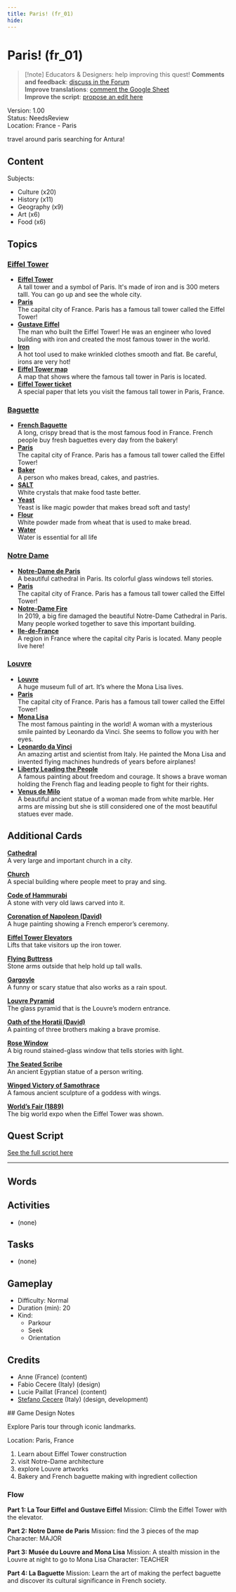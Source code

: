 ```yaml
---
title: Paris! (fr_01)
hide:
---
```


# Paris! (fr_01)
> [!note] Educators & Designers: help improving this quest!
> **Comments and feedback**: [discuss in the Forum](https://antura.discourse.group/t/fr-01-paris/23/1)  
> **Improve translations**: [comment the Google Sheet](https://docs.google.com/spreadsheets/d/1FPFOy8CHor5ArSg57xMuPAG7WM27-ecDOiU-OmtHgjw/edit?gid=755037318#gid=755037318)  
> **Improve the script**: [propose an edit here](https://github.com/vgwb/Antura/blob/main/Assets/_discover/_quests/FR_01%20Paris/FR_01%20Paris%20-%20Yarn%20Script.yarn)  

Version: 1.00  
Status: NeedsReview  
Location: France - Paris

travel around paris searching for Antura!

## Content
Subjects: 

  - Culture (x20)
  - History (x11)
  - Geography (x9)
  - Art (x6)
  - Food (x6)

## Topics
### [Eiffel Tower](../../topics/index.md#eiffel-tower)

  - **[Eiffel Tower](../../cards/index.md#eiffel_tower)**  
    A tall tower and a symbol of Paris. It's made of iron and is 300 meters talll. You can go up and see the whole city.  
  - **[Paris](../../cards/index.md#capital_paris)**  
    The capital city of France. Paris has a famous tall tower called the Eiffel Tower!  
  - **[Gustave Eiffel](../../cards/index.md#gustave_eiffel)**  
    The man who built the Eiffel Tower! He was an engineer who loved building with iron and created the most famous tower in the world.  
  - **[Iron](../../cards/index.md#iron_material)**  
    A hot tool used to make wrinkled clothes smooth and flat. Be careful, irons are very hot!  
  - **[Eiffel Tower map](../../cards/index.md#eiffel_tower_map)**  
    A map that shows where the famous tall tower in Paris is located.  
  - **[Eiffel Tower ticket](../../cards/index.md#eiffel_tower_ticket)**  
    A special paper that lets you visit the famous tall tower in Paris, France.  
### [Baguette](../../topics/index.md#baguette)

  - **[French Baguette](../../cards/index.md#food_baguette)**  
    A long, crispy bread that is the most famous food in France. French people buy fresh baguettes every day from the bakery!  
  - **[Paris](../../cards/index.md#capital_paris)**  
    The capital city of France. Paris has a famous tall tower called the Eiffel Tower!  
  - **[Baker](../../cards/index.md#person_baker)**  
    A person who makes bread, cakes, and pastries.  
  - **[SALT](../../cards/index.md#food_salt)**  
    White crystals that make food taste better.   
  - **[Yeast](../../cards/index.md#food_yeast)**  
    Yeast is like magic powder that makes bread soft and tasty!  
  - **[Flour](../../cards/index.md#food_flour)**  
    White powder made from wheat that is used to make bread.  
  - **[Water](../../cards/index.md#food_water)**  
    Water is essential for all life  
### [Notre Dame](../../topics/index.md#notredame)

  - **[Notre-Dame de Paris](../../cards/index.md#notre_dame_de_paris)**  
    A beautiful cathedral in Paris. Its colorful glass windows tell stories.  
  - **[Paris](../../cards/index.md#capital_paris)**  
    The capital city of France. Paris has a famous tall tower called the Eiffel Tower!  
  - **[Notre-Dame Fire](../../cards/index.md#notre_dame_de_paris_fire)**  
    In 2019, a big fire damaged the beautiful Notre-Dame Cathedral in Paris. Many people worked together to save this important building.  
  - **[Ile-de-France](../../cards/index.md#ile_de_france)**  
    A region in France where the capital city Paris is located. Many people live here!  
### [Louvre](../../topics/index.md#louvre)

  - **[Louvre](../../cards/index.md#louvre)**  
    A huge museum full of art. It’s where the Mona Lisa lives.  
  - **[Paris](../../cards/index.md#capital_paris)**  
    The capital city of France. Paris has a famous tall tower called the Eiffel Tower!  
  - **[Mona Lisa](../../cards/index.md#art_monalisa)**  
    The most famous painting in the world! A woman with a mysterious smile painted by Leonardo da Vinci. She seems to follow you with her eyes.  
  - **[Leonardo da Vinci](../../cards/index.md#person_leonardodavinci)**  
    An amazing artist and scientist from Italy. He painted the Mona Lisa and invented flying machines hundreds of years before airplanes!  
  - **[Liberty Leading the People](../../cards/index.md#art_liberty_leading_the_people)**  
    A famous painting about freedom and courage. It shows a brave woman holding the French flag and leading people to fight for their rights.  
  - **[Venus de Milo](../../cards/index.md#art_venus_milo)**  
    A beautiful ancient statue of a woman made from white marble. Her arms are missing but she is still considered one of the most beautiful statues ever made.  

## Additional Cards
**[Cathedral](../../cards/index.md#cathedral)**  
A very large and important church in a city.  

**[Church](../../cards/index.md#church)**  
A special building where people meet to pray and sing.  

**[Code of Hammurabi](../../cards/index.md#code_of_hammurabi)**  
A stone with very old laws carved into it.  

**[Coronation of Napoleon (David)](../../cards/index.md#coronation_of_napoleon_david)**  
A huge painting showing a French emperor’s ceremony.  

**[Eiffel Tower Elevators](../../cards/index.md#eiffel_tower_elevators)**  
Lifts that take visitors up the iron tower.  

**[Flying Buttress](../../cards/index.md#flying_buttress)**  
Stone arms outside that help hold up tall walls.  

**[Gargoyle](../../cards/index.md#gargoyle)**  
A funny or scary statue that also works as a rain spout.  

**[Louvre Pyramid](../../cards/index.md#louvre_pyramid)**  
The glass pyramid that is the Louvre’s modern entrance.  

**[Oath of the Horatii (David)](../../cards/index.md#oath_of_the_horatii_david)**  
A painting of three brothers making a brave promise.  

**[Rose Window](../../cards/index.md#rose_window)**  
A big round stained-glass window that tells stories with light.  

**[The Seated Scribe](../../cards/index.md#the_seated_scribe)**  
An ancient Egyptian statue of a person writing.  

**[Winged Victory of Samothrace](../../cards/index.md#winged_victory_of_samothrace)**  
A famous ancient sculpture of a goddess with wings.  

**[World’s Fair (1889)](../../cards/index.md#worlds_fair_1889)**  
The big world expo when the Eiffel Tower was shown.  

## Quest Script

[See the full script here](./fr_01-script.md)

---

## Words
## Activities
- (none)

## Tasks
- (none)
## Gameplay
- Difficulty: Normal
- Duration (min): 20
- Kind:
  - Parkour
  - Seek
  - Orientation
## Credits
- Anne (France) (content)
- Fabio Cecere (Italy) (design)
- Lucie Paillat (France) (content)
- [Stefano Cecere](https://stefanocecere.com) (Italy) (design, development)

## Game Design Notes

Explore Paris tour through iconic landmarks. 

Location:
Paris, France

1. Learn about Eiffel Tower construction
2. visit Notre-Dame architecture
3. explore Louvre artworks
4. Bakery and French baguette making with ingredient collection

### Flow

**Part 1: La Tour Eiffel and Gustave Eiffel**
Mission: Climb the Eiffel Tower with the elevator.

**Part 2: Notre Dame de Paris**
Mission: find the 3 pieces of the map
Character: MAJOR

**Part 3: Musée du Louvre and Mona Lisa**
Mission: A stealth mission in the Louvre at night to go to Mona Lisa
Character: TEACHER

**Part 4: La Baguette**
Mission: Learn the art of making the perfect baguette and discover its cultural significance in French society.

